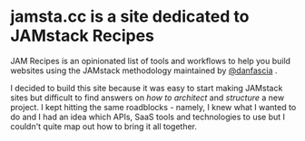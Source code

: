 # jamsta.cc is a site dedicated to JAMstack Recipes

JAM Recipes is an opinionated list of tools and workflows to help you build websites using the JAMstack methodology maintained by [@danfascia](https://twitter.com/danfascia) .

I decided to build this site because it was easy to start making JAMstack sites but difficult to find answers on _how to architect_ and _structure_ a new project. I kept hitting the same roadblocks - namely, I knew what I wanted to do and I had an idea which APIs, SaaS tools and technologies to use but I couldn't quite map out how to bring it all together.

